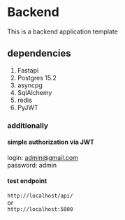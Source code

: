 # Backend

This is a backend application template

## dependencies

1. Fastapi
2. Postgres 15.2
3. asyncpg
4. SqlAlchemy
5. redis
6. PyJWT

### additionally
#### simple authorization via JWT
login: admin@gmail.com<br>
password: admin
#### test endpoint
<code>http://localhost/api/</code><br>or<br>
<code>http://localhost:5000</code>
